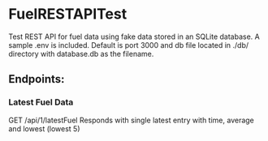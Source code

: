 # FuelRESTAPITest
Test REST API for fuel data using fake data stored in an SQLite database.
A sample .env is included. Default is port 3000 and db file located in ./db/ directory with database.db as the filename.

## Endpoints:

### Latest Fuel Data
GET /api/1/latestFuel
Responds with single latest entry with time, average and lowest (lowest 5)